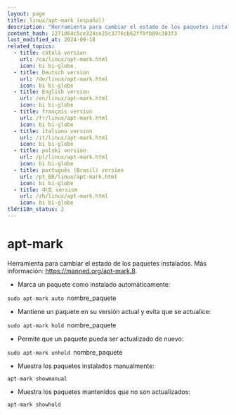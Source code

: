 ```yaml
---
layout: page
title: linux/apt-mark (español)
description: "Herramienta para cambiar el estado de los paquetes instalados."
content_hash: 1271d64c5ce324ce25c3776cb62ff9fb09c303f3
last_modified_at: 2024-09-18
related_topics:
  - title: català version
    url: /ca/linux/apt-mark.html
    icon: bi bi-globe
  - title: Deutsch version
    url: /de/linux/apt-mark.html
    icon: bi bi-globe
  - title: English version
    url: /en/linux/apt-mark.html
    icon: bi bi-globe
  - title: français version
    url: /fr/linux/apt-mark.html
    icon: bi bi-globe
  - title: italiano version
    url: /it/linux/apt-mark.html
    icon: bi bi-globe
  - title: polski version
    url: /pl/linux/apt-mark.html
    icon: bi bi-globe
  - title: português (Brasil) version
    url: /pt_BR/linux/apt-mark.html
    icon: bi bi-globe
  - title: 中文 version
    url: /zh/linux/apt-mark.html
    icon: bi bi-globe
tldri18n_status: 2
---
```

# apt-mark

Herramienta para cambiar el estado de los paquetes instalados.
Más información: <https://manned.org/apt-mark.8>.

- Marca un paquete como instalado automáticamente:

`sudo apt-mark auto `<span class="tldr-var badge badge-pill bg-dark-lm bg-white-dm text-white-lm text-dark-dm font-weight-bold">nombre_paquete</span>

- Mantiene un paquete en su versión actual y evita que se actualice:

`sudo apt-mark hold `<span class="tldr-var badge badge-pill bg-dark-lm bg-white-dm text-white-lm text-dark-dm font-weight-bold">nombre_paquete</span>

- Permite que un paquete pueda ser actualizado de nuevo:

`sudo apt-mark unhold `<span class="tldr-var badge badge-pill bg-dark-lm bg-white-dm text-white-lm text-dark-dm font-weight-bold">nombre_paquete</span>

- Muestra los paquetes instalados manualmente:

`apt-mark showmanual`

- Muestra los paquetes mantenidos que no son actualizados:

`apt-mark showhold`
